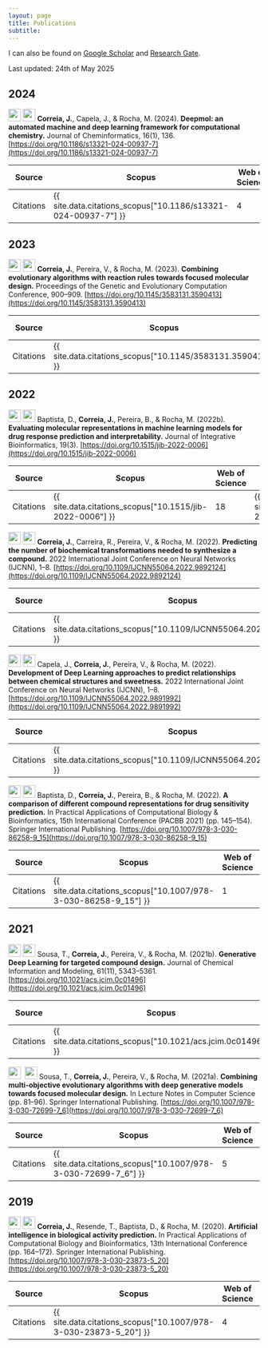 ```yaml
---
layout: page
title: Publications
subtitle: 
---
```


I can also be found on [Google Scholar](https://scholar.google.com/citations?user=JhT55LQAAAAJ) and [Research Gate](https://www.researchgate.net/profile/Joao-Correia-70).

Last updated: 24th of May 2025

## 2024

<img src="{{ site.baseurl }}/assets/img/publications/journal-article.png" height="25px">&nbsp;<img src="{{ site.baseurl }}/assets/img/publications/q1.png" height="25px">
**Correia, J.**, Capela, J., & Rocha, M. (2024). **Deepmol: an automated machine and deep learning framework for computational chemistry.** Journal of Cheminformatics, 16(1), 136. [https://doi.org/10.1186/s13321-024-00937-7](https://doi.org/10.1186/s13321-024-00937-7)

| Source    | Scopus                                                         | Web of Science | Google Scholar                                                  |
|-----------|----------------------------------------------------------------|----------------|-----------------------------------------------------------------|
| Citations | {{ site.data.citations_scopus["10.1186/s13321-024-00937-7"] }} | 4              | {{ site.data.citations_scholar["10.1186/s13321-024-00937-7"] }} |

## 2023
<img src="{{ site.baseurl }}/assets/img/publications/conference-paper.png" height="25px">&nbsp;<img src="{{ site.baseurl }}/assets/img/publications/A.png" height="25px">
**Correia, J.**, Pereira, V., & Rocha, M. (2023). **Combining evolutionary algorithms with reaction rules towards focused molecular design.** Proceedings of the Genetic and Evolutionary Computation Conference, 900–909. [https://doi.org/10.1145/3583131.3590413](https://doi.org/10.1145/3583131.3590413)

| Source    | Scopus | Web of Science | Google Scholar                                                |
|-----------|------|----------------|---------------------------------------------------------------|
| Citations | {{ site.data.citations_scopus["10.1145/3583131.3590413"] }}     | 0              | {{ site.data.citations_scholar["10.1145/3583131.3590413"] }} |

## 2022
<img src="{{ site.baseurl }}/assets/img/publications/journal-article.png" height="25px">&nbsp;<img src="{{ site.baseurl }}/assets/img/publications/q2.png" height="25px">
Baptista, D., **Correia, J.**, Pereira, B., & Rocha, M. (2022b). **Evaluating molecular representations in machine learning models for drug response prediction and interpretability.** Journal of Integrative Bioinformatics, 19(3). [https://doi.org/10.1515/jib-2022-0006](https://doi.org/10.1515/jib-2022-0006)

| Source    | Scopus | Web of Science | Google Scholar                                             |
|-----------|-------|----------------|------------------------------------------------------------|
| Citations | {{ site.data.citations_scopus["10.1515/jib-2022-0006"] }}      | 18             | {{ site.data.citations_scholar["10.1515/jib-2022-0006"] }} |

<img src="{{ site.baseurl }}/assets/img/publications/conference-paper.png" height="25px">&nbsp;<img src="{{ site.baseurl }}/assets/img/publications/q3.png" height="25px">
**Correia, J.**, Carreira, R., Pereira, V., & Rocha, M. (2022). **Predicting the number of biochemical transformations needed to synthesize a compound.** 2022 International Joint Conference on Neural Networks (IJCNN), 1–8. [https://doi.org/10.1109/IJCNN55064.2022.9892124](https://doi.org/10.1109/IJCNN55064.2022.9892124)

| Source    | Scopus | Web of Science | Google Scholar                                                       |
|-----------|-------|----------------|----------------------------------------------------------------------|
| Citations | {{ site.data.citations_scopus["10.1109/IJCNN55064.2022.9892124"] }}      | 1              | {{ site.data.citations_scholar["10.1109/IJCNN55064.2022.9892124"] }} |

<img src="{{ site.baseurl }}/assets/img/publications/conference-paper.png" height="25px">&nbsp;<img src="{{ site.baseurl }}/assets/img/publications/q3.png" height="25px">
Capela, J., **Correia, J.**, Pereira, V., & Rocha, M. (2022). **Development of Deep Learning approaches to predict relationships between chemical structures and sweetness.** 2022 International Joint Conference on Neural Networks (IJCNN), 1–8. [https://doi.org/10.1109/IJCNN55064.2022.9891992](https://doi.org/10.1109/IJCNN55064.2022.9891992)

| Source    | Scopus | Web of Science | Google Scholar                                                       |
|-----------|-------|----------------|----------------------------------------------------------------------|
| Citations | {{ site.data.citations_scopus["10.1109/IJCNN55064.2022.9891992"] }}      | 3              | {{ site.data.citations_scholar["10.1109/IJCNN55064.2022.9891992"] }} |

<img src="{{ site.baseurl }}/assets/img/publications/conference-paper.png" height="25px">&nbsp;<img src="{{ site.baseurl }}/assets/img/publications/q4.png" height="25px">
Baptista, D., **Correia, J.**, Pereira, B., & Rocha, M. (2022). **A comparison of different compound representations for drug sensitivity prediction.** In Practical Applications of Computational Biology & Bioinformatics, 15th International Conference (PACBB 2021) (pp. 145–154). Springer International Publishing. [https://doi.org/10.1007/978-3-030-86258-9_15](https://doi.org/10.1007/978-3-030-86258-9_15)

| Source    | Scopus | Web of Science | Google Scholar |
|-----------|-------|----------------|---------------|
| Citations | {{ site.data.citations_scopus["10.1007/978-3-030-86258-9_15"] }}      | 1              | {{ site.data.citations_scopus["10.1007/978-3-030-86258-9_15"] }}               |


## 2021
<img src="{{ site.baseurl }}/assets/img/publications/journal-article.png" height="25px">&nbsp;<img src="{{ site.baseurl }}/assets/img/publications/q1.png" height="25px">
Sousa, T., **Correia, J.**, Pereira, V., & Rocha, M. (2021b). **Generative Deep Learning for targeted compound design.** Journal of Chemical Information and Modeling, 61(11), 5343–5361. [https://doi.org/10.1021/acs.jcim.0c01496](https://doi.org/10.1021/acs.jcim.0c01496)

| Source    | Scopus | Web of Science | Google Scholar                                                |
|-----------|-------|----------------|---------------------------------------------------------------|
| Citations | {{ site.data.citations_scopus["10.1021/acs.jcim.0c01496"] }}      | 91             | {{ site.data.citations_scholar["10.1021/acs.jcim.0c01496"] }} |

<img src="{{ site.baseurl }}/assets/img/publications/conference-paper.png" height="25px">&nbsp; <img src="{{ site.baseurl }}/assets/img/publications/q3.png" height="25px">
Sousa, T., **Correia, J.**, Pereira, V., & Rocha, M. (2021a). **Combining multi-objective evolutionary algorithms with deep generative models towards focused molecular design.** In Lecture Notes in Computer Science (pp. 81–96). Springer International Publishing. [https://doi.org/10.1007/978-3-030-72699-7_6](https://doi.org/10.1007/978-3-030-72699-7_6)

| Source    | Scopus | Web of Science | Google Scholar                                                   |
|-----------|-------|----------------|------------------------------------------------------------------|
| Citations | {{ site.data.citations_scopus["10.1007/978-3-030-72699-7_6"] }}      | 5              | {{ site.data.citations_scholar["10.1007/978-3-030-72699-7_6"] }} |

## 2019
<img src="{{ site.baseurl }}/assets/img/publications/conference-paper.png" height="25px">&nbsp;<img src="{{ site.baseurl }}/assets/img/publications/q4.png" height="25px">
**Correia, J.**, Resende, T., Baptista, D., & Rocha, M. (2020). **Artificial intelligence in biological activity prediction.** In Practical Applications of Computational Biology and Bioinformatics, 13th International Conference (pp. 164–172). Springer International Publishing. [https://doi.org/10.1007/978-3-030-23873-5_20](https://doi.org/10.1007/978-3-030-23873-5_20)

| Source    | Scopus | Web of Science | Google Scholar                                                    |
|-----------|-------|----------------|-------------------------------------------------------------------|
| Citations | {{ site.data.citations_scopus["10.1007/978-3-030-23873-5_20"] }}      | 4              | {{ site.data.citations_scholar["10.1007/978-3-030-23873-5_20"] }} |

